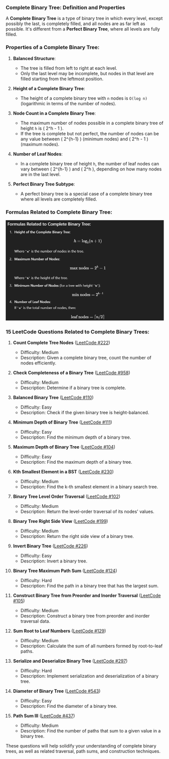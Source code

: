 ### Complete Binary Tree: Definition and Properties

A **Complete Binary Tree** is a type of binary tree in which every level, except possibly the last, is completely filled, and all nodes are as far left as possible. It's different from a **Perfect Binary Tree**, where all levels are fully filled.

### Properties of a Complete Binary Tree:

1. **Balanced Structure**:

   - The tree is filled from left to right at each level.
   - Only the last level may be incomplete, but nodes in that level are filled starting from the leftmost position.
2. **Height of a Complete Binary Tree**:

   - The height of a complete binary tree with `n` nodes is `O(log n)` (logarithmic in terms of the number of nodes).
3. **Node Count in a Complete Binary Tree**:

   - The maximum number of nodes possible in a complete binary tree of height `h` is \( 2^h - 1 \).
   - If the tree is complete but not perfect, the number of nodes can be any value between \( 2^{h-1} \) (minimum nodes) and \( 2^h - 1 \) (maximum nodes).
4. **Number of Leaf Nodes**:

   - In a complete binary tree of height `h`, the number of leaf nodes can vary between \( 2^{h-1} \) and \( 2^h \), depending on how many nodes are in the last level.
5. **Perfect Binary Tree Subtype**:

   - A perfect binary tree is a special case of a complete binary tree where all levels are completely filled.

### Formulas Related to Complete Binary Tree:

![1723720775306](image/ReadME/1723720775306.png)

### 15 LeetCode Questions Related to Complete Binary Trees:

1. **Count Complete Tree Nodes** ([LeetCode #222](https://leetcode.com/problems/count-complete-tree-nodes/))

   - Difficulty: Medium
   - Description: Given a complete binary tree, count the number of nodes efficiently.
2. **Check Completeness of a Binary Tree** ([LeetCode #958](https://leetcode.com/problems/check-completeness-of-a-binary-tree/))

   - Difficulty: Medium
   - Description: Determine if a binary tree is complete.
3. **Balanced Binary Tree** ([LeetCode #110](https://leetcode.com/problems/balanced-binary-tree/))

   - Difficulty: Easy
   - Description: Check if the given binary tree is height-balanced.
4. **Minimum Depth of Binary Tree** ([LeetCode #111](https://leetcode.com/problems/minimum-depth-of-binary-tree/))

   - Difficulty: Easy
   - Description: Find the minimum depth of a binary tree.
5. **Maximum Depth of Binary Tree** ([LeetCode #104](https://leetcode.com/problems/maximum-depth-of-binary-tree/))

   - Difficulty: Easy
   - Description: Find the maximum depth of a binary tree.
6. **Kth Smallest Element in a BST** ([LeetCode #230](https://leetcode.com/problems/kth-smallest-element-in-a-bst/))

   - Difficulty: Medium
   - Description: Find the k-th smallest element in a binary search tree.
7. **Binary Tree Level Order Traversal** ([LeetCode #102](https://leetcode.com/problems/binary-tree-level-order-traversal/))

   - Difficulty: Medium
   - Description: Return the level-order traversal of its nodes' values.
8. **Binary Tree Right Side View** ([LeetCode #199](https://leetcode.com/problems/binary-tree-right-side-view/))

   - Difficulty: Medium
   - Description: Return the right side view of a binary tree.
9. **Invert Binary Tree** ([LeetCode #226](https://leetcode.com/problems/invert-binary-tree/))

   - Difficulty: Easy
   - Description: Invert a binary tree.
10. **Binary Tree Maximum Path Sum** ([LeetCode #124](https://leetcode.com/problems/binary-tree-maximum-path-sum/))

    - Difficulty: Hard
    - Description: Find the path in a binary tree that has the largest sum.
11. **Construct Binary Tree from Preorder and Inorder Traversal** ([LeetCode #105](https://leetcode.com/problems/construct-binary-tree-from-preorder-and-inorder-traversal/))

    - Difficulty: Medium
    - Description: Construct a binary tree from preorder and inorder traversal data.
12. **Sum Root to Leaf Numbers** ([LeetCode #129](https://leetcode.com/problems/sum-root-to-leaf-numbers/))

    - Difficulty: Medium
    - Description: Calculate the sum of all numbers formed by root-to-leaf paths.
13. **Serialize and Deserialize Binary Tree** ([LeetCode #297](https://leetcode.com/problems/serialize-and-deserialize-binary-tree/))

    - Difficulty: Hard
    - Description: Implement serialization and deserialization of a binary tree.
14. **Diameter of Binary Tree** ([LeetCode #543](https://leetcode.com/problems/diameter-of-binary-tree/))

    - Difficulty: Easy
    - Description: Find the diameter of a binary tree.
15. **Path Sum III** ([LeetCode #437](https://leetcode.com/problems/path-sum-iii/))

    - Difficulty: Medium
    - Description: Find the number of paths that sum to a given value in a binary tree.

These questions will help solidify your understanding of complete binary trees, as well as related traversal, path sums, and construction techniques.
